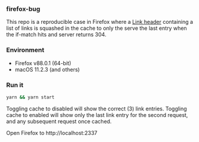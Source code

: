 ### firefox-bug

This repo is a reproducible case in Firefox where a [Link header](https://developer.mozilla.org/en-US/docs/Web/HTTP/Headers/Link) containing a list of links is squashed in the cache to only the serve the last entry when the if-match hits and server returns 304.

### Environment
- Firefox v88.0.1 (64-bit)
- macOS 11.2.3 (and others)

### Run it
```sh
yarn && yarn start
```

Toggling cache to disabled will show the correct (3) link entries.
Toggling cache to enabled will show only the last link entry for the second request, and any subsequent request once cached.

Open Firefox to http://localhost:2337